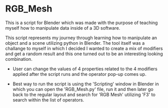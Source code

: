 # RGB_Mesh
This is a script for Blender which was made with the purpose of teaching myself how to manipulate data inside of a 3D software.

This script represents my journey through learning how to manipulate an object and a scene 
utilizing python in Blender. The tool itself was a challange to myself in which I decided
I wanted to create a mix of modifiers and get a random result and this one turned out to be an
interesting looking combination.
  
- User can change the values of 4 properties related to the 4 modifiers applied after the script
runs and the operator pop-up comes up. 

- Best way to run the script is using the 'Scripting' window in Blender in which you can open the 'RGB_Mesh.py' file, run it and then later go back to the regular
layout and search for 'RGB Mesh' utilizing 'F3' to search within the list of operators.
